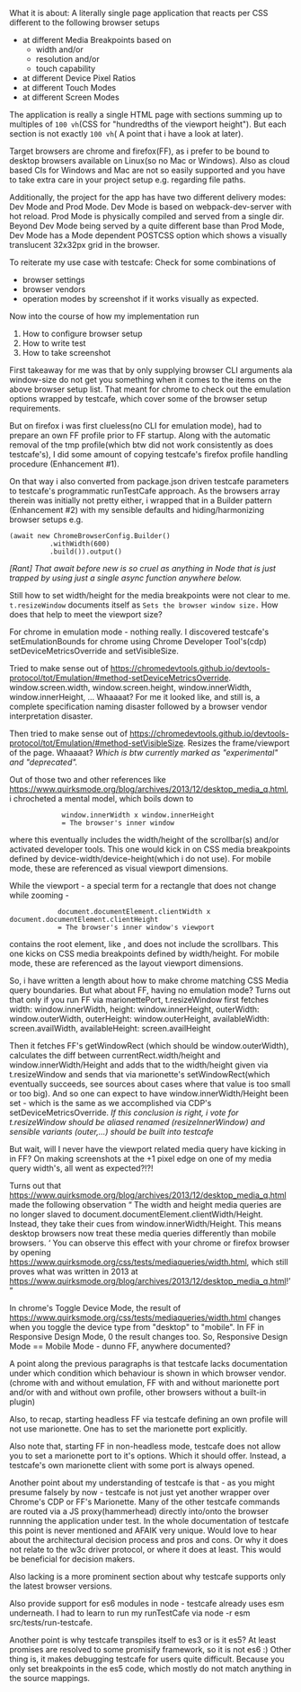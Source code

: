 What it is about: A literally single page application that reacts per CSS different to the following
browser setups

- at different Media Breakpoints based on
  - width and/or
  - resolution and/or
  - touch capability
- at different Device Pixel Ratios
- at different Touch Modes
- at different Screen Modes

The application is really a single HTML page with sections summing up to multiples of `100 vh`(CSS for "hundredths of the viewport height"). But each section is not exactly `100 vh`( A point that i have a look at later).

Target browsers are chrome and firefox(FF), as i prefer to be bound to desktop browsers available on
Linux(so no Mac or Windows). Also as cloud based CIs for Windows and Mac are not so easily supported and you have to take extra care in your project setup e.g. regarding file paths.

Additionally, the project for the app has have two different delivery modes: Dev Mode and Prod Mode. Dev Mode is based on webpack-dev-server with hot reload. Prod Mode is physically compiled and served from a single dir. Beyond Dev Mode being served by a quite different base than Prod Mode, Dev Mode has a Mode dependent POSTCSS option which shows a visually translucent 32x32px grid in the browser.

To reiterate my use case with testcafe: Check for some combinations of

- browser settings
- browser vendors
- operation modes
  by screenshot if it works visually as expected.

Now into the course of how my implementation run

1. How to configure browser setup
2. How to write test
3. How to take screenshot

First takeaway for me was that by only supplying browser CLI arguments ala window-size do
not get you something when it comes to the items on the above browser setup list. That meant for
chrome to check out the emulation options wrapped by testcafe, which cover some of the browser setup
requirements.

But on firefox i was first clueless(no CLI for emulation mode), had to prepare an own FF profile
prior to FF startup. Along with the automatic removal of the tmp profile(which btw did not work
consistently as does testcafe's), I did some amount of copying testcafe's firefox profile handling
procedure (Enhancement #1).

On that way i also converted from package.json driven testcafe parameters to testcafe's programmatic
runTestCafe approach. As the browsers array therein was initially not pretty either, i wrapped that in
a Builder pattern (Enhancement #2) with my sensible defaults and hiding/harmonizing browser setups e.g.

```
(await new ChromeBrowserConfig.Builder()
          .withWidth(600)
          .build()).output()
```

_[Rant] That await before new is so cruel as anything in Node that is just trapped by using just a
single async function anywhere below._

Still how to set width/height for the media breakpoints were not clear to me. `t.resizeWindow`
documents itself as `Sets the browser window size.` How does that help to meet the viewport size?

For chrome in emulation mode - nothing really.
I discovered testcafe's setEmulationBounds for chrome using Chrome Developer Tool's(cdp)
setDeviceMetricsOverride and setVisibleSize.

Tried to make sense out of
https://chromedevtools.github.io/devtools-protocol/tot/Emulation/#method-setDeviceMetricsOverride.
window.screen.width, window.screen.height, window.innerWidth, window.innerHeight, ... Whaaaat?
For me it looked like, and still is, a complete specification naming disaster followed by a browser
vendor interpretation disaster.

Then tried to make sense out of
https://chromedevtools.github.io/devtools-protocol/tot/Emulation/#method-setVisibleSize. Resizes the
frame/viewport of the page. Whaaaat? _Which is btw currently marked as "experimental" and
"deprecated"._

Out of those two and other references like https://www.quirksmode.org/blog/archives/2013/12/desktop_media_q.html,
i chrocheted a mental model, which boils down to

                 window.innerWidth x window.innerHeight
                 = The browser's inner window

where this eventually includes the width/height of the scrollbar(s) and/or activated developer tools.
This one would kick in on CSS media breakpoints defined by device-width/device-height(which i do not use).
For mobile mode, these are referenced as visual viewport dimensions.

While the viewport - a special term for a rectangle that does not change while zooming -

                document.documentElement.clientWidth x document.documentElement.clientHeight
                = The browser's inner window's viewport

contains the root element, like <html>, and does not include the scrollbars. This one kicks on
CSS media breakpoints defined by width/height. For mobile mode, these are referenced as the layout
viewport dimensions.

So, i have written a length about how to make chrome matching CSS Media query boundaries. But what
about FF, having no emulation mode? Turns out that only if you run FF via marionettePort,
t.resizeWindow first fetches
width: window.innerWidth,
height: window.innerHeight,
outerWidth: window.outerWidth,
outerHeight: window.outerHeight,
availableWidth: screen.availWidth,
availableHeight: screen.availHeight

Then it fetches FF's getWindowRect (which should be window.outerWidth), calculates the diff between
currentRect.width/height and window.innerWidth/Height and adds that to the width/height given via
t.resizeWindow and sends that via marionette's setWindowRect(which eventually succeeds, see sources
about cases where that value is too small or too big). And so one can expect to have
window.innerWidth/Height been set - which is the same as we accomplished via CDP's
setDeviceMetricsOverride. _If this conclusion is right, i vote for t.resizeWindow should be aliased
renamed (resizeInnerWindow) and sensible variants (outer,...) should be built into testcafe_

But wait, will I never have the viewport related media query have kicking in in FF? On making
screenshots at the +1 pixel edge on one of my media query width's, all went as expected?!?!

Turns out that https://www.quirksmode.org/blog/archives/2013/12/desktop_media_q.html made the
following observation
<q>
The width and height media queries are no longer slaved to
document.documentElement.clientWidth/Height.
Instead, they take their cues from window.innerWidth/Height. This means desktop browsers now treat
these media queries differently than mobile browsers.
<q>
You can observe this effect with your chrome or firefox browser by opening
https://www.quirksmode.org/css/tests/mediaqueries/width.html, which still proves what was written in
2013 at https://www.quirksmode.org/blog/archives/2013/12/desktop_media_q.html!

In chrome's Toggle Device Mode, the result of https://www.quirksmode.org/css/tests/mediaqueries/width.html
changes when you toggle the device type from "desktop" to "mobile". In FF in Responsive Design Mode, 0
the result changes too. So, Responsive Design Mode == Mobile Mode - dunno FF, anywhere documented?

A point along the previous paragraphs is that testcafe lacks documentation under which condition
which behaviour is shown in which browser vendor. (chrome with and without emulation, FF with and
without marionette port and/or with and without own profile, other browsers without a built-in
plugin)

Also, to recap, starting headless FF via testcafe defining an own profile will not use marionette. One
has to set the marionette port explicitly.

Also note that, starting FF in non-headless mode, testcafe does not allow you to set a marionette
port to it's options. Which it should offer. Instead, a testcafe's own marionette client with some
port is always opened.

Another point about my understanding of testcafe is that - as you might presume falsely by now -
testcafe is not just yet another wrapper over Chrome's CDP or FF's Marionette. Many of the other
testcafe commands are routed via a JS proxy(hammerhead) directly into/onto the browser runnning the
application under test. In the whole documentation of testcafe this point is never mentioned and
AFAIK very unique. Would love to hear about the architectural decision process and pros and cons. Or
why it does not relate to the w3c driver protocol, or where it does at least. This would be
beneficial for decision makers.

Also lacking is a more prominent section about why testcafe supports only the latest browser
versions.

Also provide support for es6 modules in node - testcafe already uses esm underneath. I had to learn
to run my runTestCafe via node -r esm src/tests/run-testcafe.

Another point is why testcafe transpiles itself to es3 or is it es5? At least promises are resolved
to some promisify framework, so it is not es6 :) Other thing is, it makes debugging testcafe for users quite difficult. Because
you only set breakpoints in the es5 code, which mostly do not match anything in the source mappings.
